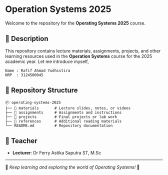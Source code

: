 # Operation Systems 2025

Welcome to the repository for the **Operating Systems 2025** course.

## 📌 Description
This repository contains lecture materials, assignments, projects, and other learning resources used in the **Operation Systems** course for the 2025 academic year.
Let me introduce myself,
```
Name : Rafif Ahmad Yudhistira
NRP  : 3124500045
```

## 📂 Repository Structure
```
📦 operating-systems-2025
├── 📁 materials       # Lecture slides, notes, or videos
├── 📁 assignments     # Assignments and instructions
├── 📁 projects        # Final projects or lab work
├── 📁 references      # Additional reading materials
└── README.md         # Repository documentation
```

## 📝 Teacher
- **Lecturer**: Dr Ferry Astika Saputra ST, M.Sc 

---
📌 *Keep learning and exploring the world of Operating Systems!* 🚀
